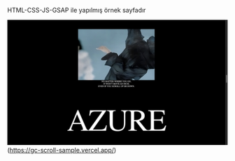 HTML-CSS-JS-GSAP ile yapılmış örnek sayfadır

![Screenshot](./assets//ss1.png)(https://gc-scroll-sample.vercel.app/)